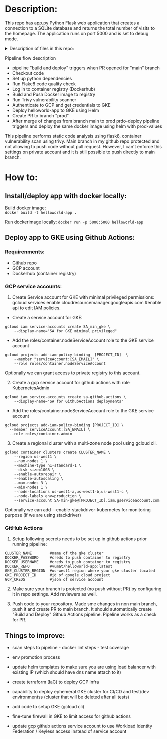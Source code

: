 # Description:

This repo has app.py Python Flask web application that creates a connection to a SQLite database and returns the total number of visits to the homepage. The application runs on port 5000 and is set to debug mode.

<details>
  <summary>Description of files in this repo:</summary>

 - app.py - a simple Python "hello world" app with db;
 - requirements.txt - list of requirements for python app and tests;
 - Dockerfile to containerize the helloworld-app;
 - helm folder - helm template to deploy app to Kubernetes using helm;
 - .github/workflows/build-and-deploy.yml GitHub Actions pipeline

  </details>


Pipeline flow description

- pipeline "build and deploy" triggers when PR opened for "main" branch
- Checkout code
- Set up python dependencies
- Run Flake8 code quality check
- Log in to container registry (Dockerhub)
- Build and Push Docker image to registry 
- Run Trivy vulnerability scanner
- Authenticate to GCP and get credentials to GKE
- Deploy helloworld-app to GKE using Helm
- Create PR to branch "prod"
- After merge of changes from branch main to prod prdo-deploy pipeline triggers and deploy the same docker image using helm with prod-values


This pipeline performs static code analysis using flask8, container vulnerability scan using trivy. 
Main branch in my github repo protected and not allowing to push code without pull request. However, I can't enforce this settings on private account and it is still possible to push directly to main branch.



# How to:

## Install/deploy app with docker locally:

Build docker image:  
``docker build -t helloworld-app .``

Run dockerimage locally:
``docker run -p 5000:5000 helloworld-app``

## Deploy app to GKE using Github Actions: 

### Requirenments:
 - Github repo
 - GCP account
 - Dockerhub (container registry)


### GCP service accounts:

1. Create Service account for GKE with minimal privileged permissions:
gcloud services enable cloudresourcemanager.googleapis.com #enable api to edit  IAM policies. 
- Create a service account for GKE:
```
gcloud iam service-accounts create SA_min_gke \
    --display-name="SA for GKE minimal privileged"
```
- Add the roles/container.nodeServiceAccount role to the GKE service account
```
gcloud projects add-iam-policy-binding 	[PROJECT_ID]  \
    --member "serviceAccount:[SA_EMAIL]" \
    --role roles/container.nodeServiceAccount
```
Optionally we can grant access to private registry to this account.

2. Create a gcp service account for github actions with role KubernetesAdmin 
```
gcloud iam service-accounts create sa-github-actions \
    --display-name="SA for GithubActions deployments" 
```
- Add the roles/container.nodeServiceAccount role to the GKE service account

```
gcloud projects add-iam-policy-binding [PROJECT_ID] \
  --member serviceAccount:[SA_EMAIL] \
  --role roles/container.admin
```
3. Create a regional cluster with a multi-zone node pool using gcloud cli.

```
gcloud container clusters create CLUSTER_NAME \
    --region us-west1 \
    --num-nodes 1 \
    --machine-type n1-standard-1 \
    --disk-size=10GB \
    --enable-autorepair \
    --enable-autoscaling \
    --max-nodes 3 \
    --min-nodes 1 \
    --node-locations us-west1-a,us-west1-b,us-west1-c \
    --node-labels env=production \
    --service-account SA-min-gke@[PROJECT_ID].iam.gserviceaccount.com
```

Optionally we can add --enable-stackdriver-kubernetes for monitoring purpose (if we are using stackdriver)

### GitHub Actions

1. Setup following secrets needs to be set up in github actions prior running pipeline: 
```
CLUSTER_NAME        #name of the gke cluster
DOCKER_PASSWORD     #creds to push container to registry
DOCKER_USERNAME     #creds to push container to registry
DOCKER_REPO         #vumat/helloworld-app:latest
GKE_CLUSTER_REGION  #us-west1 region where your gke cluster located
GKE_PROJECT_ID      #id of google cloud project
GCP_CREDS           #json of service account
```

2. Make sure your branch is protected (no push without PR) by configuring it in repo settings. Add reviewers as well.

3. Push code to your repository. Made sme changes in non main branch, push it and create PR to main branch. It should automatically create "Build and Deploy" Github Actions pipeline. Pipeline works as a check for PR.  




## Things to improve:

- scan steps to pipeline 
        - docker lint steps
        - test coverage

- env promotion process 
- update helm templates to make sure you are using load balancer with existing IP (which should have dns name attach to it)

- create terraform (IaC) to deploy GCP infra
- capability to deploy ephemeral GKE cluster for CI/CD and test/dev environmentss  (cluster that will be deleted after all tests)
- add code to setup GKE (gcloud cli) 
- fine-tune firewall in GKE to limit access for github actions 
- update gcp github actions service account to use Workload Identity Federation / Keyless access instead of service account